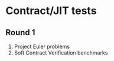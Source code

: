 Contract/JIT tests
==================

Round 1
-------
1. Project Euler problems
2. Soft Contract Verification benchmarks


